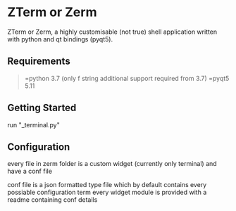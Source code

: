# ZTerm or Zerm
ZTerm or Zerm, a highly customisable (not true) shell application written with python and qt bindings (pyqt5). 

## Requirements
 >=python 3.7 (only f string additional support required from 3.7)
 >=pyqt5 5.11

## Getting Started
 run "_terminal.py"

## Configuration
every file in zerm folder is a custom widget (currently only terminal)
and have a conf file

conf file is a json formatted type file which by default contains every possiable configuration term
every widget module is provided with a readme containing conf details 
